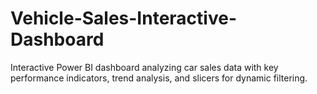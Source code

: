 # Vehicle-Sales-Interactive-Dashboard
Interactive Power BI dashboard analyzing car sales data with key performance indicators, trend analysis, and slicers for dynamic filtering.

